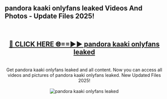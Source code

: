<h2>pandora kaaki onlyfans leaked Videos And Photos - Update Files 2025!</h2>
<br>
<div align="center">
<h2><a href="https://linkcuts.com/hfmhzwbr" rel="nofollow">🔴 CLICK HERE 🌐==►► pandora kaaki onlyfans leaked</a></h2>
<br>
Get pandora kaaki onlyfans leaked and all content. Now you can access all videos and pictures of pandora kaaki onlyfans leaked. New Updated Files 2025!
<br>
<br>
<a href="https://linkcuts.com/hfmhzwbr" rel="nofollow" data-target="animated-image.originalLink"><img src="https://i.ibb.co.com/WyWwxjT/player-gif2.gif" alt="pandora kaaki onlyfans leaked" style="max-width: 100%; display: inline-block;" data-target="animated-image.originalImage"></a>
</div>
<br>